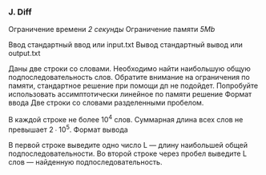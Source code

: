 ### J. Diff
Ограничение времени 	*2 секунды*
Ограничение памяти 	*5Mb*


Ввод 	стандартный ввод или input.txt
Вывод 	стандартный вывод или output.txt

Даны две строки со словами. Необходимо найти наибольшую общую подпоследовательность слов. Обратите внимание на ограничения по памяти, стандартное решение при помощи дп не подойдет. Попробуйте использовать ассимптотически линейное по памяти решение
Формат ввода
Две строки со словами разделенными пробелом.


В каждой строке не более $10^4$ слов. Суммарная длина всех слов не превышает $2∙10^5$.
Формат вывода

В первой строке выведите одно число L — длину наибольшей общей подпоследовательности. Во второй строке через пробел выведите L слов — найденную подпоследовательность. 